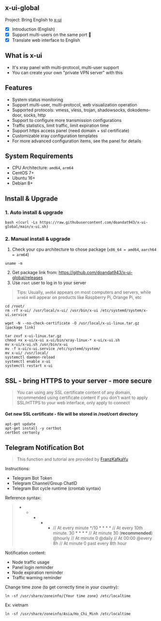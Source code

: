 ## x-ui-global

Project: Bring English to [x-ui](https://github.com/vaxilu/x-ui)
- [x] Introduction (English)
- [x] Support multi-users on the same port :tada:
- [x] Translate web interface to English

## What is x-ui

- It's xray panel with multi-protocol, multi-user support
- You can create your own "private VPN server" with this

## Features

- System status monitoring
- Support multi-user, multi-protocol, web visualization operation
- Supported protocols: vmess, vless, trojan, shadowsocks, dokodemo-door, socks, http
- Support to configure more transmission configurations
- Traffic statistics, limit traffic, limit expiration time
- Support https access panel (need domain + ssl certificate)
- Customizable xray configuration templates
- For more advanced configuration items, see the panel for details

## System Requirements

- CPU Architecture: `amd64`, `arm64`
- CentOS 7+
- Ubuntu 16+
- Debian 8+

## Install & Upgrade

### 1. Auto install & upgrade

```
bash <(curl -Ls https://raw.githubusercontent.com/doandat943/x-ui-global/main/x-ui.sh)
```
### 2. Manual install & upgrade

1. Check your cpu architecture to chose package (`x86_64 = amd64`, `aarch64 = arm64`)
```
uname -m
```
2. Get package link from: https://github.com/doandat943/x-ui-global/releases
3. Use `root` user to log in to your server

> Tips: Usually, `amd64` appears on most computers and servers, while `arm64` will appear on products like Raspberry Pi, Orange Pi, etc

```
cd /root/
rm -rf x-ui/ /usr/local/x-ui/ /usr/bin/x-ui /etc/systemd/system/x-ui.service

wget -N --no-check-certificate -O /usr/local/x-ui-linux.tar.gz [package link]

tar zxvf x-ui-linux.tar.gz
chmod +x x-ui/x-ui x-ui/bin/xray-linux-* x-ui/x-ui.sh
mv x-ui/x-ui.sh /usr/bin/x-ui
mv -f x-ui/x-ui.service /etc/systemd/system/
mv x-ui/ /usr/local/
systemctl daemon-reload
systemctl enable x-ui
systemctl restart x-ui
```
## SSL - bring HTTPS to your server - more secure

> You can using any SSL certificate content of any domain, recommended using certificate content if you don't want to apply SSL/HTTPS to your web interface, only apply to connect

#### Get new SSL certificate - file will be stored in **/root/cert** directory

```
apt-get update
apt-get install -y certbot
certbot certonly
```
## Telegram Notification Bot

> This function and tutorial are provided by [FranzKafkaYu](https://github.com/FranzKafkaYu)

Instructions:

- Telegram Bot Token
- Telegram Channel/Group ChatID
- Telegram Bot cycle runtime (crontab syntax)

Reference syntax:

> * * * * * // At every minute
> */10 * * * * // At every 10th minute.
> 30 * * * * // At minute 30 (**recommended**)
> @hourly // At minute 0
> @daily // At 00:00
> @every 8h // At minute 0 past every 8th hour

Notification content:
- Node traffic usage
- Panel login reminder
- Node expiration reminder
- Traffic warning reminder

Change time zone (to get correctly time in your country):
```
ln -sf /usr/share/zoneinfo/{Your time zone} /etc/localtime
```

Ex: vietnam
```
ln -sf /usr/share/zoneinfo/Asia/Ho_Chi_Minh /etc/localtime
```
